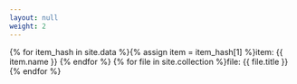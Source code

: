 ```yaml
---
layout: null
weight: 2
---
```

{% for item_hash in site.data %}{% assign item = item_hash[1] %}item: {{ item.name }} {% endfor %}
{% for file in site.collection %}file: {{ file.title }}{% endfor %}
